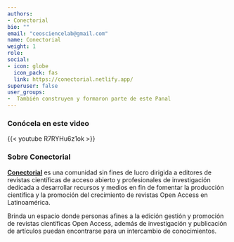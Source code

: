 ```yaml
---
authors:
- Conectorial
bio: ""
email: "ceosciencelab@gmail.com"
name: Conectorial
weight: 1
role: 
social:
- icon: globe
  icon_pack: fas
  link: https://conectorial.netlify.app/
superuser: false
user_groups:
-  También construyen y formaron parte de este Panal
---
```


### Conócela en este video

{{< youtube R7RYHu6z1ok >}} 

### Sobre Conectorial

**[Conectorial](https://conectorial.netlify.app/)** es una comunidad sin fines de lucro dirigida a editores de revistas científicas de acceso abierto y profesionales de investigación dedicada a desarrollar recursos y medios en fin de fomentar la producción científica y la promoción del crecimiento de revistas Open Access en Latinoamérica.

Brinda un espacio donde personas afines a la edición gestión y promoción de revistas científicas Open Access, además de investigación y publicación de artículos puedan encontrarse para un intercambio de conocimientos.

